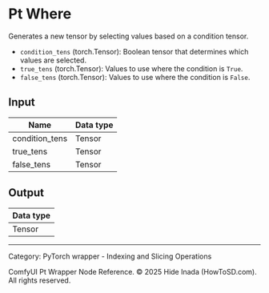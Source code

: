 # Pt Where
Generates a new tensor by selecting values based on a condition tensor.

* `condition_tens` (torch.Tensor): Boolean tensor that determines which values are selected.
* `true_tens` (torch.Tensor): Values to use where the condition is `True`.
* `false_tens` (torch.Tensor): Values to use where the condition is `False`.

## Input
| Name | Data type |
|---|---|
| condition_tens | Tensor |
| true_tens | Tensor |
| false_tens | Tensor |

## Output
| Data type |
|---|
| Tensor |

<HR>
Category: PyTorch wrapper - Indexing and Slicing Operations

ComfyUI Pt Wrapper Node Reference. © 2025 Hide Inada (HowToSD.com). All rights reserved.
